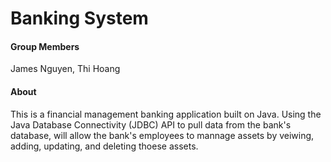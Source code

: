 # Banking System

#### Group Members
James Nguyen, Thi Hoang

#### About 
This is a financial management banking application built on Java. Using the Java Database Connectivity (JDBC) API to pull data from the bank's database, will allow the bank's employees to mannage assets by veiwing, adding, updating, and deleting thoese assets. 
